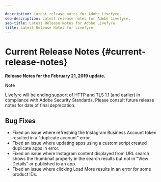 ```yaml
---

description: Latest release notes for Adobe Livefyre.
seo-description: Latest release notes for Adobe Livefyre.
seo-title: Latest Release Notes for Adobe Livefyre
title: Latest Release Notes for Livefyre
---
```


# Current Release Notes {#current-release-notes}

**Release Notes for the February 21, 2019 update.**

>[!NOTE]
>
>Livefyre will be ending support of HTTP and TLS 1.1 (and earlier) in compliance with Adobe Security Standards.  Please consult future release notes for date of final deprecation.

## Bug Fixes

* Fixed an issue where refreshing the Instagram Business Account token resulted in a "duplicate account" error.
* Fixed an issue where updating apps using a custom script created duplicate apps in error.
* Fixed an issue where Instagram content displayed from URL search shows the thumbnail properly in the search results but not in "View Details" or published to an app.
* Fixed an issue where clicking Load More results in an error for some product IDs.
